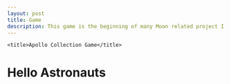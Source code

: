 ```yaml
---
layout: post
title: Game
description: This game is the beginning of many Moon related project I will make.
---
```


  <head>
    
    <title>Apollo Collection Game</title>

 </head>

 <body>

<h1> Hello Astronauts </h1>

<p>
  <onload= startExportedGame( " src= apollo_collection_exit1.md" )>
	<!-- GAME CANVAS -->
	<canvas id="game" width="512" height="512"></canvas>

 </body>

